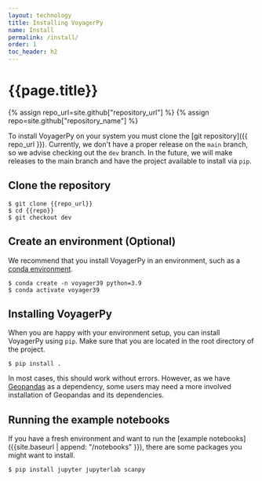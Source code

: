 ```yaml
---
layout: technology
title: Installing VoyagerPy
name: Install
permalink: /install/
order: 1
toc_header: h2
---
```


# {{page.title}}

{% assign repo_url=site.github["repository_url"] %}
{% assign repo=site.github["repository_name"] %}

To install VoyagerPy on your system you must clone the [git repository]({{ repo_url }}). Currently, we don't have a proper
release on the `main` branch, so we advise checking out the `dev` branch. In the future, we will make releases to the main branch and have the project available to install via `pip`.

## Clone the repository

```shell
$ git clone {{repo_url}}
$ cd {{repo}}
$ git checkout dev
```

## Create an environment (Optional)

We recommend that you install VoyagerPy in an environment, such as a [conda environment](https://conda.io/projects/conda/en/latest/user-guide/tasks/manage-environments.html).

```shell
$ conda create -n voyager39 python=3.9
$ conda activate voyager39
```

## Installing VoyagerPy

When you are happy with your environment setup, you can install VoyagerPy using `pip`. Make sure that you are located
in the root directory of the project.

```shell
$ pip install .
```

In most cases, this should work without errors. However, as we have [Geopandas](https://geopandas.org/en/stable/) as a dependency, some users may need a more involved installation of Geopandas and its dependencies.

## Running the example notebooks

If you have a fresh environment and want to run the [example notebooks]({{site.baseurl | append: "/notebooks" }}), there are some packages you might want to install.

```shell
$ pip install jupyter jupyterlab scanpy
```